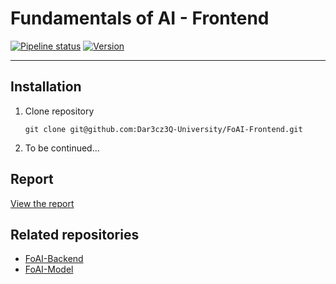 # Fundamentals of AI - Frontend

[![Pipeline status](https://github.com/Dar3cz3Q-University/FoAI-Frontend/actions/workflows/ci.yml/badge.svg)](https://github.com/Dar3cz3Q-University/FoAI-Frontend/tree/master)
[![Version](https://img.shields.io/endpoint?url=https%3A%2F%2Fdar3cz3q-university.github.io%2FFoAI-Frontend%2Fversion.json)](https://github.com/Dar3cz3Q-University/FoAI-Frontend/tree/master)

---

## Installation

1. Clone repository
    ``` shell
    git clone git@github.com:Dar3cz3Q-University/FoAI-Frontend.git
    ```
2. To be continued...

## Report

[View the report](https://dar3cz3q-university.github.io/FoAI-Model/)

## Related repositories

* [FoAI-Backend](https://github.com/Dar3cz3Q-University/FoAI-Backend)  
* [FoAI-Model](https://github.com/Dar3cz3Q-University/FoAI-Model)

